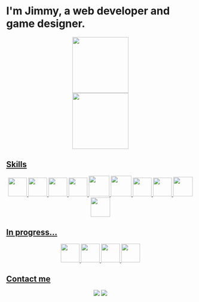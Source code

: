 <div>
  <h1>I'm Jimmy, a web developer and game designer.</h1>
</div>
<div align="center">
  <a href="https://github.com/jimmyarbats">
  <div>
    <img height="150em" src="https://github-readme-stats.vercel.app/api?username=jimmyarbats&show_icons=true&theme=transparent"/> 
  </div>
  <div>
    <img height="150em" src="https://github-readme-stats.vercel.app/api/top-langs/?username=jimmyarbats&layout=compact&langs_count=7&theme=transparent"/>
  </div>
</div>
  
  ##
  
<div style="display: inline_block">
  <h2>Skills</h2>
  <div align="center">
    <img height="50em" src="https://cdn.jsdelivr.net/gh/devicons/devicon/icons/python/python-original.svg" />
    <img height="50em" src="https://cdn.jsdelivr.net/gh/devicons/devicon/icons/typescript/typescript-original.svg" />
    <img height="50em" src="https://cdn.jsdelivr.net/gh/devicons/devicon/icons/nodejs/nodejs-original.svg" />
    <img height="50em" src="https://cdn.jsdelivr.net/gh/devicons/devicon/icons/sequelize/sequelize-original.svg" />
    <img height="55em" src="https://cdn.jsdelivr.net/gh/devicons/devicon/icons/docker/docker-original.svg" />
    <img height="55em" src="https://cdn.jsdelivr.net/gh/devicons/devicon/icons/mysql/mysql-original-wordmark.svg" />
    <img height="50em" src="https://cdn.jsdelivr.net/gh/devicons/devicon/icons/react/react-original.svg" />
    <img height="50em" src="https://cdn.jsdelivr.net/gh/devicons/devicon/icons/javascript/javascript-original.svg" /> 
    <img height="52em" src="https://cdn.jsdelivr.net/gh/devicons/devicon/icons/html5/html5-original.svg" /> 
    <img height="52em" src="https://cdn.jsdelivr.net/gh/devicons/devicon/icons/css3/css3-original.svg" />
  </div>
</div>
  
  ##
  
 <div style="display: inline_block">
  <h2>In progress...</h2>
  <div align="center">
    <img height="50em" src="https://cdn.jsdelivr.net/gh/devicons/devicon/icons/dot-net/dot-net-original.svg" />
    <img height="50em" src="https://cdn.jsdelivr.net/gh/devicons/devicon/icons/csharp/csharp-original.svg" />
    <img height="50em" src="https://cdn.jsdelivr.net/gh/devicons/devicon/icons/unrealengine/unrealengine-original.svg" />
    <img height="50em" src="https://cdn.jsdelivr.net/gh/devicons/devicon/icons/unity/unity-original.svg" />
  </div>
</div>
  
  ##

<div style="display: inline_block">
  <h2>Contact me</h2>
  <div align="center">
    <a href="mailto:jimmyaraujob@gmail.com"><img src="https://img.shields.io/badge/Gmail-D14836?style=for-the-badge&logo=gmail&logoColor=white"/></a>
    <a href="https://www.linkedin.com/in/jimmyarbats/" target="_blank"><img src="https://img.shields.io/badge/-LinkedIn-%230077B5?style=for-the-badge&logo=linkedin&logoColor=white" target="_blank"></a> 
  </div>
</div>
